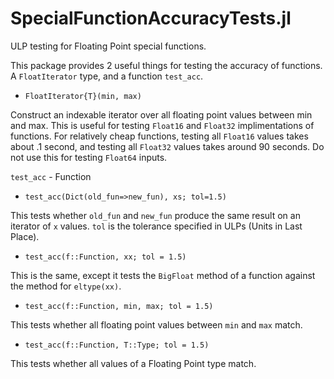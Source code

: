 # SpecialFunctionAccuracyTests.jl
ULP testing for Floating Point special functions.

This package provides 2 useful things for testing the accuracy of functions. A `FloatIterator` type, and a function `test_acc`.

* `FloatIterator{T}(min, max)` 

Construct an indexable iterator over all floating point values between min and max. This is useful for testing `Float16` and `Float32` implimentations of functions. For relatively cheap functions, testing all `Float16` values takes about .1 second, and testing all `Float32` values takes around 90 seconds. Do not use this for testing `Float64` inputs.


`test_acc` - Function
* `test_acc(Dict(old_fun=>new_fun), xs; tol=1.5)`

This tests whether `old_fun` and `new_fun` produce the same result on an iterator of `x` values. `tol` is the tolerance specified in ULPs (Units in Last Place).
* `test_acc(f::Function, xx; tol = 1.5)`

This is the same, except it tests the `BigFloat` method of a function against the method for `eltype(xx)`.
* `test_acc(f::Function, min, max; tol = 1.5)`

This tests whether all floating point values between `min` and `max` match.
* `test_acc(f::Function, T::Type; tol = 1.5)`

This tests whether all values of a Floating Point type match.
